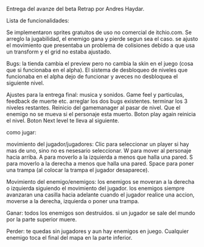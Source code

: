 Entrega del avanze del beta Retrap por Andres Haydar.

Lista de funcionalidades:

Se implementaron sprites gratuitos de uso no comercial de itchio.com.
Se arreglo la jugabilidad, el enemigo gana y pierde segun sea el caso.
se ajusto el movimiento que presentaba un problema de colisiones debido a que usa un transform y el grid no estaba ajustado.
 
 Bugs:
 la tienda cambia el preview pero no cambia la skin en el juego (cosa que si funcionaba en el alpha).
 El sistema de desbloqueo de niveles que funcionaba en el alpha dejo de funcionar y aveces no desbloquea el siguiente nivel.
 
 Ajustes para la entrega final:
 musica y sonidos.
 Game feel y particulas, feedback de muerte etc.
 arreglar los dos bugs existentes.
 terminar los 3 niveles restantes.
 Reinicio del gamemanager al pasar de nivel.
 Que el enemigo no se mueva si el personaje esta muerto.
 Boton play again reinicia el nivel.
 Boton Next level te lleva al siguiente.
 
 como jugar:
 
 movimiento del jugador/jugadores:
 Clic para seleccionar un player si hay mas de uno, sino no es nesesario seleccionar.
 W para mover al personaje hacia arriba. 
 A para moverlo a la izquierda a menos que halla una pared.
 S para moverlo a la derecha a menos que halla una pared.
 Space para poner una trampa (al colocar la trampa el jugador desaparece).
 
 
 Movimiento del enemigo/enemigos:
 los enemigos se moveran a la derecha o izquierda siguiendo el movimiento del jugador.
 los enemigos siempre avanzaran una casilla hacia adelante cuando el jugador realice una accion, moverse a la derecha, izquierda o poner  una trampa.
 
 Ganar:
 todos los enemigos son destruidos.
 si un jugador se sale del mundo por la parte superior muere.
 
 Perder:
 te quedas sin jugadores y aun hay enemigos en juego.
 Cualquier enemigo toca el final del mapa en la parte inferior.

 
 
